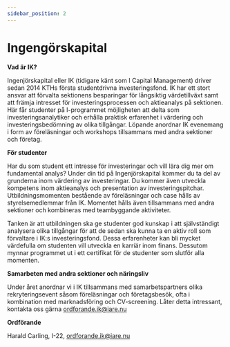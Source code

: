 ```yaml
---
sidebar_position: 2
---
```


# Ingengörskapital

__Vad är IK?__

Ingenjörskapital eller IK (tidigare känt som I Capital Management) driver sedan 2014 KTHs första studentdrivna investeringsfond. IK har ett stort ansvar att förvalta sektionens besparingar för långsiktig värdetillväxt samt att främja intresset för investeringsprocessen och aktieanalys på sektionen. Här får studenter på I-programmet möjligheten att delta som investeringsanalytiker och erhålla praktisk erfarenhet i värdering och investeringsbedömning av olika tillgångar. Löpande anordnar IK evenemang i form av föreläsningar och workshops tillsammans med andra sektioner och företag.

__För studenter__

Har du som student ett intresse för investeringar och vill lära dig mer om fundamental analys? Under din tid på Ingenjörskapital kommer du ta del av grunderna inom värdering av investeringar. Du kommer även utveckla kompetens inom aktieanalys och presentation av investeringspitchar. Utbildningsmomenten bestående av föreläsningar och case hålls av styrelsemedlemmar från IK. Momentet hålls även tillsammans med andra sektioner och kombineras med teambyggande aktiviteter.

Tanken är att utbildningen ska ge studenter god kunskap i att självständigt analysera olika tillgångar för att de sedan ska kunna ta en aktiv roll som förvaltare i IK:s investeringsfond. Dessa erfarenheter kan bli mycket värdefulla om studenten vill utveckla en karriär inom finans. Dessutom mynnar programmet ut i ett certifikat för de studenter som slutför alla momenten.

__Samarbeten med andra sektioner och näringsliv__

Under året anordnar vi i IK tillsammans med samarbetspartners olika rekryteringsevent såsom föreläsningar och företagsbesök, ofta i kombination med marknadsföring och CV-screening. Låter detta intressant, kontakta oss gärna ordforande.ik@iare.nu

__Ordförande__

Harald Carling, I-22, ordforande.ik@iare.nu